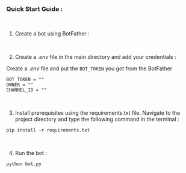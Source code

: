 ### Quick Start Guide :

<br>

1. Create a bot using BotFather :
<br>

2. Create a *.env* file in the main directory and add your credentials : 

Create a *.env* file and put the `BOT_TOKEN` you got from the BotFather

```
BOT_TOKEN = ""
OWNER = ""
CHANNEL_ID = ""
```

<br>

3. Install prerequisites using the requirements.txt file.
Navigate to the project directory and type the following command in the terminal :

```
pip install -r requirements.txt
```

<br>

4. Run the bot :

```
python bot.py
```
<br>

